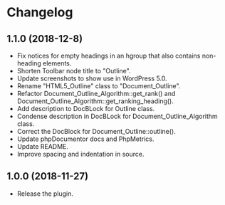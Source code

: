 # Changelog

## 1.1.0 (2018-12-8)
- Fix notices for empty headings in an hgroup that also contains non-heading elements.
- Shorten Toolbar node title to "Outline".
- Update screenshots to show use in WordPress 5.0. 
- Rename "HTML5_Outline" class to "Document_Outline".
- Refactor Document_Outline_Algorithm::get_rank() and Document_Outline_Algorithm::get_ranking_heading().
- Add description to DocBLock for Outline class.
- Condense description in DocBLock for Document_Outline_Algorithm class.
- Correct the DocBlock for Document_Outline::outline().
- Update phpDocumentor docs and PhpMetrics.
- Update README.
- Improve spacing and indentation in source.

## 1.0.0 (2018-11-27)
- Release the plugin.
